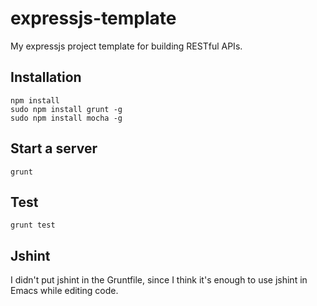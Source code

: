 expressjs-template
==================

My expressjs project template for building RESTful APIs.

## Installation

    npm install
    sudo npm install grunt -g
    sudo npm install mocha -g
  
## Start a server  
    grunt
  
## Test
    grunt test
  
## Jshint

I didn't put jshint in the Gruntfile, since I think it's enough to use jshint in Emacs while editing code.
